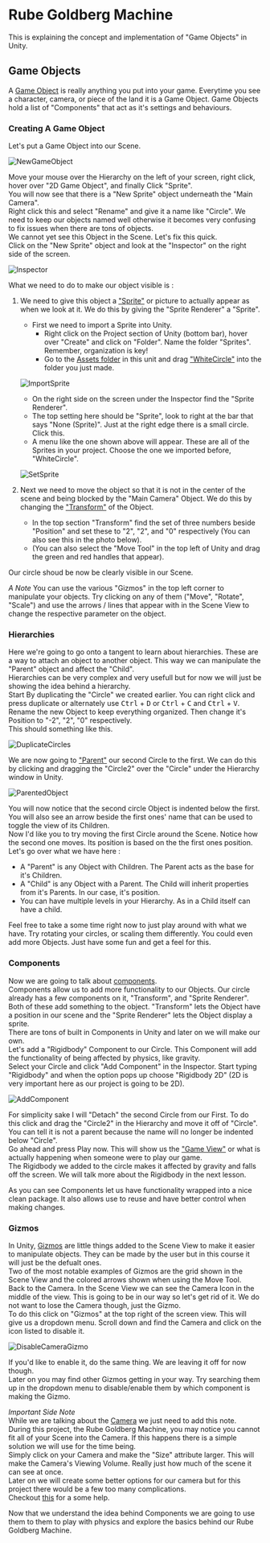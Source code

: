 # Rube Goldberg Machine

This is explaining the concept and implementation of "Game Objects" in Unity.

## Game Objects

A [Game Object](https://docs.unity3d.com/Manual/GameObjects.html) is really anything you put into your game. Everytime you see a character, camera, or piece of the land it is a Game Object. Game Objects hold a list of "Components" that act as it's settings and behaviours. 

### Creating A Game Object

Let's put a Game Object into our Scene.

![NewGameObject](Images/NewGameObject.JPG)

Move your mouse over the Hierarchy on the left of your screen, right click, hover over "2D Game Object", and finally Click "Sprite".\
You will now see that there is a "New Sprite" object underneath the "Main Camera".\
Right click this and select "Rename" and give it a name like "Circle". We need to keep our objects named well otherwise it becomes very confusing to fix issues when there are tons of objects.\
We cannot yet see this Object in the Scene. Let's fix this quick.\
Click on the "New Sprite" object and look at the "Inspector" on the right side of the screen.

![Inspector](Images/Inspector.JPG)

What we need to do to make our object visible is :

1. We need to give this object a ["Sprite"](https://docs.unity3d.com/Manual/Sprites.html) or picture to actually appear as when we look at it. We do this by giving the "Sprite Renderer" a "Sprite".

	* First we need to import a Sprite into Unity.
		* Right click on the Project section of Unity (bottom bar), hover over "Create" and click on "Folder". Name the folder "Sprites". Remember, organization is key!
		* Go to the [Assets folder](./Assets) in this unit and drag ["WhiteCircle"](./Assets/WhiteCircle.png) into the folder you just made.

	![ImportSprite](Images/ImportSprite.JPG)

	* On the right side on the screen under the Inspector find the "Sprite Renderer".
	* The top setting here should be "Sprite", look to right at the bar that says "None (Sprite)". Just at the right edge there is a small circle. Click this.
	* A menu like the one shown above will appear. These are all of the Sprites in your project. Choose the one we imported before, "WhiteCircle".

	![SetSprite](Images/SetSprite.JPG)

1. Next we need to move the object so that it is not in the center of the scene and being blocked by the "Main Camera" Object. We do this by changing the ["Transform"](https://docs.unity3d.com/Manual/class-Transform.html) of the Object.
	* In the top section "Transform" find the set of three numbers beside "Position" and set these to "2", "2", and "0" respectively (You can also see this in the photo below).
	* (You can also select the "Move Tool" in the top left of Unity and drag the green and red handles that appear).

Our circle shoud be now be clearly visible in our Scene.

*A Note*
You can use the various "Gizmos" in the top left corner to manipulate your objects. Try clicking on any of them ("Move", "Rotate", "Scale") and use the arrows / lines that appear with in the Scene View to change the respective parameter on the object.

### Hierarchies

Here we're going to go onto a tangent to learn about hierarchies. These are a way to attach an object to another object. This way we can manipulate the "Parent" object and affect the "Child".\
Hierarchies can be very complex and very usefull but for now we will just be showing the idea behind a hierarchy.\
Start By duplicating the "Circle" we created earlier. You can right click and press duplicate or alternately use <kbd>Ctrl</kbd> + <kbd>D</kbd> or <kbd>Ctrl</kbd> + <kbd>C</kbd> and <kbd>Ctrl</kbd> + <kbd>V</kbd>. Rename the new Object to keep everything organized. Then change it's Position to "-2", "2", "0" respectively.\
This should something like this.

![DuplicateCircles](Images/DuplicateCircles.JPG)

We are now going to ["Parent"](https://docs.unity3d.com/Manual/Hierarchy.html) our second Circle to the first. We can do this by clicking and dragging the "Circle2" over the "Circle" under the Hierarchy window in Unity.

![ParentedObject](Images/ParentedObject.JPG)

You will now notice that the second circle Object is indented below the first. You will also see an arrow beside the first ones' name that can be used to toggle the view of its Children.\
Now I'd like you to try moving the first Circle around the Scene. Notice how the second one moves. Its position is based on the the first ones position.\
Let's go over what we have here : 
* A "Parent" is any Object with Children. The Parent acts as the base for it's Children.
* A "Child" is any Object with a Parent. The Child will inherit properties from it's Parents. In our case, it's position.
* You can have multiple levels in your Hierarchy. As in a Child itself can have a child.

Feel free to take a some time right now to just play around with what we have. Try rotating your circles, or scaling them differently. You could even add more Objects. Just have some fun and get a feel for this.

### Components

Now we are going to talk about [components](https://docs.unity3d.com/Manual/UsingComponents.html).\
Components allow us to add more functionality to our Objects. Our circle already has a few components on it, "Transform", and "Sprite Renderer". Both of these add something to the object. "Transform" lets the Object have a position in our scene and the "Sprite Renderer" lets the Object display a sprite.\
There are tons of built in Components in Unity and later on we will make our own.\
Let's add a "Rigidbody" Component to our Circle. This Component will add the functionality of being affected by physics, like gravity.\
Select your Circle and click "Add Component" in the Inspector. Start typing "Rigidbody" and when the option pops up choose "Rigidbody 2D" (2D is very important here as our project is going to be 2D).

![AddComponent](Images/AddComponent.JPG)

For simplicity sake I will "Detach" the second Circle from our First. To do this click and drag the "Circle2" in the Hierarchy and move it off of "Circle". You can tell it is not a parent because the name will no longer be indented below "Circle".\
Go ahead and press Play now. This will show us the ["Game View"](https://docs.unity3d.com/Manual/GameView.html) or what is actually happening when someone were to play our game.\
The Rigidbody we added to the circle makes it affected by gravity and falls off the screen. We will talk more about the Rigidbody in the next lesson.

As you can see Components let us have functionality wrapped into a nice clean package. It also allows use to reuse and have better control when making changes.

### Gizmos

In Unity, [Gizmos](https://docs.unity3d.com/Manual/GizmosMenu.html) are little things added to the Scene View to make it easier to manipulate objects. They can be made by the user but in this course it will just be the defualt ones.\
Two of the most notable examples of Gizmos are the grid shown in the Scene View and the colored arrows shown when using the Move Tool.\
Back to the Camera. In the Scene View we can see the Camera Icon in the middle of the view. This is going to be in our way so let's get rid of it. We do not want to lose the Camera though, just the Gizmo.\
To do this click on "Gizmos" at the top right of the screen view. This will give us a dropdown menu. Scroll down and find the Camera and click on the icon listed to disable it.

![DisableCameraGizmo](Images/DisableCameraGizmo.JPG)

If you'd like to enable it, do the same thing. We are leaving it off for now though.\
Later on you may find other Gizmos getting in your way. Try searching them up in the dropdown menu to disable/enable them by which component is making the Gizmo.

*Important Side Note*\
While we are talking about the [Camera](https://docs.unity3d.com/Manual/class-Camera.html) we just need to add this note.\
During this project, the Rube Goldberg Machine, you may notice you cannot fit all of your Scene into the Camera. If this happens there is a simple solution we will use for the time being.\
Simply click on your Camera and make the "Size" attribute larger. This will make the Camera's Viewing Volume. Really just how much of the scene it can see at once.\
Later on we will create some better options for our camera but for this project there would be a few too many complications.\
Checkout [this](https://docs.unity3d.com/Manual/class-Camera.html) for a some help.

Now that we understand the idea behind Components we are going to use them to them to play with physics and explore the basics behind our Rube Goldberg Machine.
